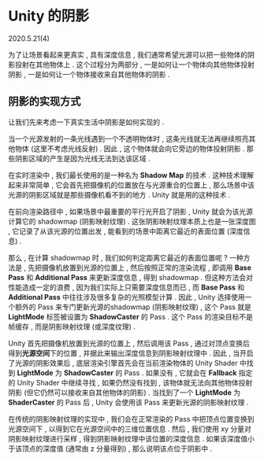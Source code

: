 # Unity 的阴影

2020.5.21(4)

为了让场景看起来更真实 , 具有深度信息 , 我们通常希望光源可以把一些物体的阴影投射在其他物体上 . 这个过程分为两部分 , 一是如何让一个物体向其他物体投射阴影 , 一是如何让一个物体接收来自其他物体的阴影 .

## 阴影的实现方式

让我们先来考虑一下真实生活中阴影是如何实现的 .

当一个光源发射的一条光线遇到一个不透明物体时 , 这条光线就无法再继续照亮其他物体 (这里不考虑光线反射) . 因此 , 这个物体就会向它旁边的物体投射阴影 . 那些阴影区域的产生是因为光线无法到达该区域 .

在实时渲染中 , 我们最长使用的是一种名为 **Shadow Map** 的技术 . 这种技术理解起来非常简单 , 它会首先把摄像机的位置放在与光源重合的位置上 , 那么场景中该光源的阴影区域就是那些摄像机看不到的地方 . Unity 就是用的这种技术 .

在前向渲染路径中 , 如果场景中最重要的平行光开启了阴影 , Unity 就会为该光源计算它的 shadowmap (阴影映射纹理) . 这张阴影映射纹理本质上也是一张深度图 , 它记录了从该光源的位置出发 , 能看到的场景中距离它最近的表面位置 (深度信息) .

那么 , 在计算 shadowmap 时 , 我们如何判定距离它最近的表面位置呢 ? 一种方法是 , 先把摄像机放置到光源的位置上 , 然后按照正常的渲染流程 , 即调用 **Base Pass** 和 **Additional Pass** 来更新深度信息 , 得到 shadowmap . 但这种方法会对性能造成一定的浪费 , 因为我们实际上只需要深度信息而已 , 而 **Base Pass** 和 **Additional Pass** 中往往涉及很多复杂的光照模型计算 . 因此 , Unity 选择使用一个额外的 Pass 来专门更新光源的shadowmap (阴影映射纹理) , 这个 Pass 就是 **LightMode** 标签被设置为 **ShadowCaster** 的 Pass . 这个 Pass 的渲染目标不是帧缓存 , 而是阴影映射纹理 (或深度纹理) .

Unity 首先把摄像机放置到光源的位置上 , 然后调用该 Pass , 通过对顶点变换后得到**光源空间**下的位置 , 并据此来输出深度信息到阴影映射纹理中 . 因此 , 当开启了光源的阴影效果后 , 底层渲染引擎首先会在当前渲染物体的 Unity Shader 中找到 **LightMode** 为 **ShadowCaster** 的 Pass . 如果没有 , 它就会在 **Fallback** 指定的 Unity Shader 中继续寻找 , 如果仍然没有找到 , 该物体就无法向其他物体投射阴影 (但它仍然可以接收来自其他物体的阴影) . 当找到了一个 **LightMode** 为 **ShaderCaster** 的 Pass 后 , Unity 会使用该 Pass 来更新光源的阴影映射纹理 .

在传统的阴影映射纹理的实现中 , 我们会在正常渲染的 Pass 中把顶点位置变换到光源空间下 , 以得到它在光源空间中的三维位置信息 . 然后 , 我们使用 xy 分量对阴影映射纹理进行采样 , 得到阴影映射纹理中该位置的深度信息 . 如果该深度值小于该顶点的深度值 (通常由 z 分量得到) , 那么说明该点位于阴影中 . 